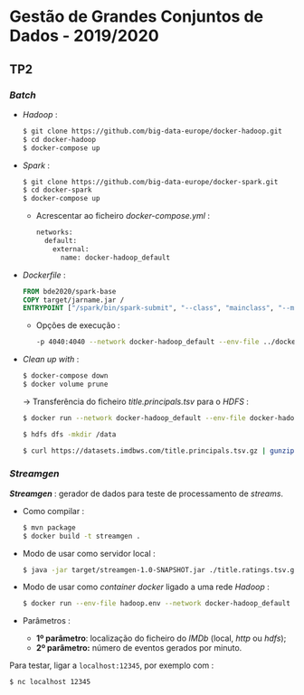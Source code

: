 # Gestão de Grandes Conjuntos de Dados - 2019/2020

## TP2

### *Batch*

* *Hadoop* :

    ```bash
    $ git clone https://github.com/big-data-europe/docker-hadoop.git
    $ cd docker-hadoop
    $ docker-compose up
    ```

* *Spark* :

    ```bash
    $ git clone https://github.com/big-data-europe/docker-spark.git
    $ cd docker-spark
    $ docker-compose up
    ```

    * Acrescentar ao ficheiro *docker-compose.yml* :

        ```bash
        networks:
          default:
            external:
              name: docker-hadoop_default
        ```

* *Dockerfile* :

    ```dockerfile
    FROM bde2020/spark-base
    COPY target/jarname.jar /
    ENTRYPOINT ["/spark/bin/spark-submit", "--class", "mainclass", "--master", "spark://spark-master:7077", "/jarname.jar"]
    ```

    * Opções de execução :

        ```bash
        -p 4040:4040 --network docker-hadoop_default --env-file ../docker-hadoop/hadoop.env
        ```

* *Clean up with* :

    ```bash
    $ docker-compose down
    $ docker volume prune
    ```

    &rarr; Transferência do ficheiro *title.principals.tsv* para o *HDFS* :

    ```bash
    $ docker run --network docker-hadoop_default --env-file docker-hadoop/hadoop.env -it bde2020/hadoop-base bash
    
    $ hdfs dfs -mkdir /data
    
    $ curl https://datasets.imdbws.com/title.principals.tsv.gz | gunzip | hdfs dfs -put - hdfs://namenode:9000/data/title.principals.tsv
    ```

### *Streamgen*

***Streamgen*** : gerador de dados para teste de processamento de *streams*.

* Como compilar :

    ```bash
    $ mvn package
    $ docker build -t streamgen .
    ```

* Modo de usar como servidor local :

    ```bash
    $ java -jar target/streamgen-1.0-SNAPSHOT.jar ./title.ratings.tsv.gz 120
    ```

* Modo de usar como *container* *docker* ligado a uma rede *Hadoop* :

    ```bash
    $ docker run --env-file hadoop.env --network docker-hadoop_default -p 12345:12345 streamgen hdfs:///input/title.ratings.tsv 120
    ```

* Parâmetros :
    * **1º parâmetro**: localização do ficheiro do *IMDb* (local, *http* ou *hdfs*);
    * **2º parâmetro:** número de eventos gerados por minuto.

Para testar, ligar a `localhost:12345`, por exemplo com :

```bash
$ nc localhost 12345
```
